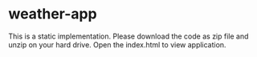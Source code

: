 # weather-app

This is a static implementation. Please download the code as zip file and unzip on your hard drive. Open the index.html to view application.
